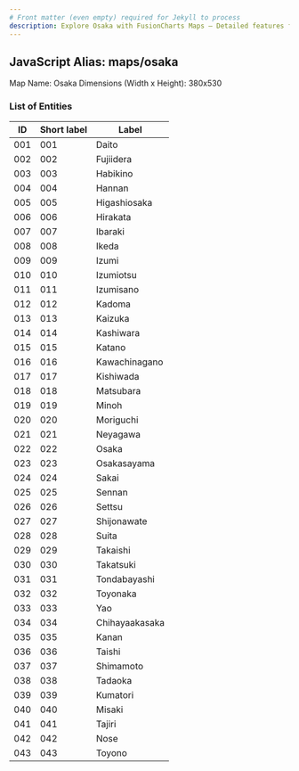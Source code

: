 ```yaml
---
# Front matter (even empty) required for Jekyll to process
description: Explore Osaka with FusionCharts Maps – Detailed features for seamless integration. Try now & enhance your data visualization today! 
---
```


## JavaScript Alias: maps/osaka

Map Name: Osaka
Dimensions (Width x Height): 380x530





### List of Entities

ID | Short label | Label
---|---|---|
001|001|Daito
002|002|Fujiidera
003|003|Habikino
004|004|Hannan
005|005|Higashiosaka
006|006|Hirakata
007|007|Ibaraki
008|008|Ikeda
009|009|Izumi
010|010|Izumiotsu
011|011|Izumisano
012|012|Kadoma
013|013|Kaizuka
014|014|Kashiwara
015|015|Katano
016|016|Kawachinagano
017|017|Kishiwada
018|018|Matsubara
019|019|Minoh
020|020|Moriguchi
021|021|Neyagawa
022|022|Osaka
023|023|Osakasayama
024|024|Sakai
025|025|Sennan
026|026|Settsu
027|027|Shijonawate
028|028|Suita
029|029|Takaishi
030|030|Takatsuki
031|031|Tondabayashi
032|032|Toyonaka
033|033|Yao
034|034|Chihayaakasaka
035|035|Kanan
036|036|Taishi
037|037|Shimamoto
038|038|Tadaoka
039|039|Kumatori
040|040|Misaki
041|041|Tajiri
042|042|Nose
043|043|Toyono